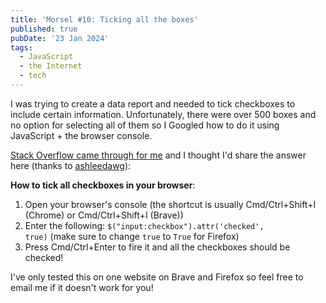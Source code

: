 ```yaml
---
title: 'Morsel #10: Ticking all the boxes'
published: true
pubDate: '23 Jan 2024'
tags:
  - JavaScript
  - the Internet
  - tech
---
```


I was trying to create a data report and needed to tick checkboxes to include certain information. Unfortunately, there were over 500 boxes and no option for selecting all of them so I Googled how to do it using JavaScript + the browser console.

[Stack Overflow came through for me](https://stackoverflow.com/questions/386281/how-to-implement-select-all-check-box-in-html) and I thought I'd share the answer here (thanks to [ashleedawg](https://stackoverflow.com/users/8112776/ashleedawg)):

**How to tick all checkboxes in your browser**:

1. Open your browser's console (the shortcut is usually Cmd/Ctrl+Shift+I (Chrome) or Cmd/Ctrl+Shift+I (Brave))
2. Enter the following: <code>$("input:checkbox").attr('checked', true)</code> (make sure to change <code>true</code> to <code>True</code> for Firefox)
3. Press Cmd/Ctrl+Enter to fire it and all the checkboxes should be checked!

I've only tested this on one website on Brave and Firefox so feel free to email me if it doesn't work for you!